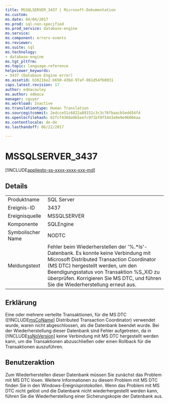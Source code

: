 ```yaml
---
title: MSSQLSERVER_3437 | Microsoft-Dokumentation
ms.custom: 
ms.date: 04/04/2017
ms.prod: sql-non-specified
ms.prod_service: database-engine
ms.service: 
ms.component: errors-events
ms.reviewer: 
ms.suite: sql
ms.technology:
- database-engine
ms.tgt_pltfrm: 
ms.topic: language-reference
helpviewer_keywords:
- 3437 (Database Engine error)
ms.assetid: b38216e2-b650-43bd-97af-061d54f60031
caps.latest.revision: 17
author: edmacauley
ms.author: edmaca
manager: cguyer
ms.workload: Inactive
ms.translationtype: Human Translation
ms.sourcegitcommit: 2edcce51c6822a89151c3c3c76fbaacb5edd54f4
ms.openlocfilehash: 62fcf4360a9b5eefc971bf0f5443a9e9e96004aa
ms.contentlocale: de-de
ms.lasthandoff: 06/22/2017

---
```

# <a name="mssqlserver3437"></a>MSSQLSERVER_3437
[!INCLUDE[appliesto-ss-xxxx-xxxx-xxx-md](../../includes/appliesto-ss-xxxx-xxxx-xxx-md.md)]
  
## <a name="details"></a>Details  
  
|||  
|-|-|  
|Produktname|SQL Server|  
|Ereignis-ID|3437|  
|Ereignisquelle|MSSQLSERVER|  
|Komponente|SQLEngine|  
|Symbolischer Name|NODTC|  
|Meldungstext|Fehler beim Wiederherstellen der '%.*ls'-Datenbank. Es konnte keine Verbindung mit Microsoft Distributed Transaction Coordinator (MS DTC) hergestellt werden, um den Beendigungsstatus von Transaktion %S_XID zu überprüfen. Korrigieren Sie MS DTC, und führen Sie die Wiederherstellung erneut aus.|  
  
## <a name="explanation"></a>Erklärung  
Eine oder mehrere verteilte Transaktionen, für die MS DTC ([!INCLUDE[msCoName](../../includes/msconame-md.md)] Distributed Transaction Coordinator) verwendet wurde, waren nicht abgeschlossen, als die Datenbank beendet wurde. Bei der Wiederherstellung dieser Datenbank sind Fehler aufgetreten, da in [!INCLUDE[ssNoVersion](../../includes/ssnoversion-md.md)] keine Verbindung mit MS DTC hergestellt werden kann, um die Transaktionen abzuschließen oder einen Rollback für die Transaktionen auszuführen.  
  
## <a name="user-action"></a>Benutzeraktion  
Zum Wiederherstellen dieser Datenbank müssen Sie zunächst das Problem mit MS DTC lösen. Weitere Informationen zu diesem Problem mit MS DTC finden Sie in den Windows-Ereignisprotokollen. Wenn das Problem mit MS DTC nicht gelöst und die Datenbank nicht wiederhergestellt werden kann, führen Sie die Wiederherstellung einer Sicherungskopie der Datenbank aus.  
  

